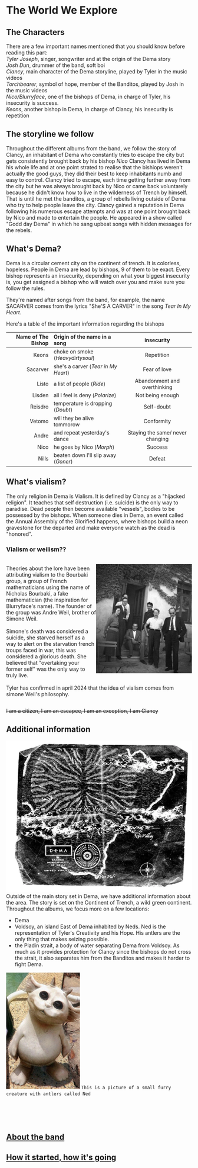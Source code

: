 # The World We Explore 

## The Characters
There are a few important names mentioned that you should know before reading this part:  
_Tyler Joseph_, singer, songwriter and at the origin of the Dema story  
_Josh Dun_, drummer of the band, soft boi  
_Clancy_, main character of the Dema storyline, played by Tyler in the music videos  
_Torchbearer_, symbol of hope, member of the Banditos, played by Josh in the music videos  
_Nico/Blurryface_, one of the bishops of Dema, in charge of Tyler, his insecurity is success.  
_Keons_, another bishop in Dema, in charge of Clancy, his insecurity is repetition  


## The storyline we follow
Throughout the different albums from the band, we follow the story of Clancy, an inhabitant of Dema who constantly tries to escape the city but gets consistently brought back by his bishop *Nico*
Clancy has lived in Dema his whole life and at one point strated to realise that the bishiops weren't actually the good guys, they did their best to keep inhabitants numb and easy to control. Clancy tried to escape, each time getting further away from the city but he was always brought back by Nico or came back voluntarely because he didn't know how to live in the wilderness of Trench by himself. That is until he met the banditos, a group of rebells living outside of Dema who try to help people leave the city.
Clancy gained a reputation in Dema following his numerous escape attempts and  was at one point brought back by Nico and made to entertain the people. He appeared in a show called "Godd day Dema" in which he sang upbeat songs with hidden messages for the rebels.


## What's Dema?
Dema is a circular cement city on the continent of trench. It is colorless, hopeless. People in Dema are lead by bishops, 9 of them to be exact. Every bishop represents an insecurity, depending on what your biggest insecurity is, you get assigned a bishop who will watch over you and make sure you follow the rules. 

They're named after songs from the band, for example, the name SACARVER comes from the lyrics "She'S A CARVER" in the song _Tear In My Heart_.  

Here's a table of the important information regarding the bishops  

Name of The Bishop  | Origin of the name in a song  | insecurity 
---------:| :----- |:-----:
Keons      | choke on smoke (_Heavydirtysoul_) | Repetition
Sacarver  | she's a carver (_Tear in My Heart_)| Fear of love
Listo   | a list of people (_Ride_) | Abandonment and overthinking
Lisden   | all I feel is deny (_Polarize_)| Not being enough
Reisdro   | temperature is dropping (_Doubt_) | Self-doubt
Vetomo  | will they be alive tommorow | Conformity
Andre   |and repeat yesterday's dance | Staying the same/ never changing
Nico | he goes by Nico (_Morph_)| Success
Nills | beaten down I'll slip away (_Goner_) | Defeat


## What's vialism?  
The only religion in Dema is Vialism. It is defined by Clancy as a "hijacked religion". It teaches that self destruction (i.e. suicide) is the only way to paradise. Dead people then become available "vessels", bodies to be possessed by the bishops.
When someone dies in Dema, an event called the Annual Assembly of the Glorified happens, where bishops build a neon gravestone for the departed and make everyone watch as the dead is "honored".
&nbsp;
### Vialism or weilism??
<p style="float:right"><img src="Twentyonepilots/bourbaki.jpg" /></p>
<p>
 <br> Theories about the lore have been attributing vialism to the Bourbaki group, a group of French mathematicians using the name of Nicholas Bourbaki, a fake mathematician (the inspiration for Blurryface's name). The founder of the group was Andre Weil, brother of Simone Weil. <br> 
 <br> 
Simone's death was considered a suicide, she starved herself as a way to alert on the starvation french troups faced in war, this was considered a glorious death. She believed that "overtaking your former self" was the only way to truly live. <br> 
 <br> 
Tyler has confirmed in april 2024 that the idea of vialism comes from simone Weil's philosophy.
</p>
<div style="clear:both"></div>
 

~~I am a citizen, I am an escapee, I am an exception, I am Clancy~~


## Additional information

![trench](Twentyonepilots/Trenchmap.jpg)  
Outside of the main story set in Dema, we have additional information about the area. The story is set on the Continent of Trench, a wild green continent. Throughout the albums, we focus more on a few locations: 
- Dema
- Voldsoy, an island East of Dema inhabited by Neds. Ned is the representation of Tyler's Creativity and his Hope. His antlers are the only thing that makes seizing possible.
- the Pladin strait, a body of water separating Dema from Voldsoy. As much as it provides protection for Clancy since the bishops do not cross the strait, it also separates him from the Banditos and makes it harder to fight Dema.


<img src="Twentyonepilots/Ned.jpg" alt="Twentyonepilots/Ned.jpg" width="200"/>  `This is a picture of a small furry creature with antlers called Ned`  
&nbsp;  
&nbsp;  
&nbsp;  
&nbsp;  
  
## [About the band](theband.md)  
## [How it started, how it's going](moreabout.md)
